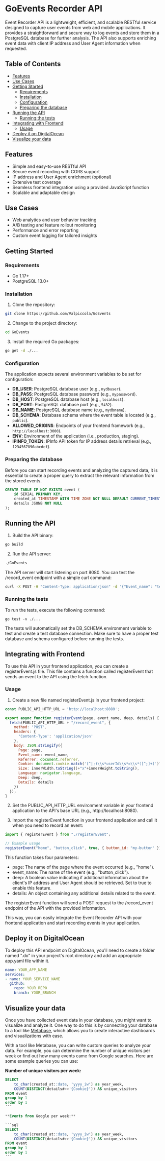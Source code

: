 # GoEvents Recorder API

Event Recorder API is a lightweight, efficient, and scalable RESTful service designed to capture user events from web and mobile applications. It provides a straightforward and secure way to log events and store them in a PostgreSQL database for further analysis. The API also supports enriching event data with client IP address and User Agent information when requested.

## Table of Contents
<!-- vim-markdown-toc GFM -->

* [Features](#features)
* [Use Cases](#use-cases)
* [Getting Started](#getting-started)
  * [Requirements](#requirements)
  * [Installation](#installation)
  * [Configuration](#configuration)
  * [Preparing the database](#preparing-the-database)
* [Running the API](#running-the-api)
  * [Running the tests](#running-the-tests)
* [Integrating with Frontend](#integrating-with-frontend)
  * [Usage](#usage)
* [Deploy it on DigitalOcean](#deploy-it-on-digitalocean)
* [Visualize your data](#visualize-your-data)

<!-- vim-markdown-toc -->

## Features
- Simple and easy-to-use RESTful API
- Secure event recording with CORS support
- IP address and User Agent enrichment (optional)
- Extensive test coverage
- Seamless frontend integration using a provided JavaScript function
- Scalable and adaptable design


## Use Cases
- Web analytics and user behavior tracking
- A/B testing and feature rollout monitoring
- Performance and error reporting
- Custom event logging for tailored insights

## Getting Started

### Requirements
- Go 1.17+
- PostgreSQL 13.0+

### Installation

1. Clone the repository:

```bash
git clone https://github.com/Valpiccola/GoEvents
```

2. Change to the project directory:

```bash
cd GoEvents
```

3. Install the required Go packages:

```bash
go get -d ./...
```

### Configuration

The application expects several environment variables to be set for configuration:

- **DB_USER**: PostgreSQL database user (e.g., `mydbuser`).
- **DB_PASS**: PostgreSQL database password (e.g., `mypassword`).
- **DB_HOST**: PostgreSQL database host (e.g., `localhost`).
- **DB_PORT**: PostgreSQL database port (e.g., `5432`).
- **DB_NAME**: PostgreSQL database name (e.g., `mydbname`).
- **DB_SCHEMA**: Database schema where the event table is located (e.g., `public`).
- **ALLOWED_ORIGINS**: Endpoints of your frontend framework (e.g., `http://localhost:3000`).
- **ENV**: Environment of the application (i.e., production, staging).
- **IPINFO_TOKEN**: IPInfo API token for IP address details retrieval (e.g., `1234567890abcdef`).

### Preparing the database
Before you can start recording events and analyzing the captured data, it is essential to create a proper query to extract the relevant information from the stored events. 

```sql
CREATE TABLE IF NOT EXISTS event (
    id SERIAL PRIMARY KEY,
    created_at TIMESTAMP WITH TIME ZONE NOT NULL DEFAULT CURRENT_TIMESTAMP,
    details JSONB NOT NULL
);
```

## Running the API
1. Build the API binary:

```bash
go build
```

2. Run the API server:

```bash
./GoEvents 
```

The API server will start listening on port 8080. You can test the /record_event endpoint with a simple curl command:

```bash
curl -X POST -H "Content-Type: application/json" -d '{"Event_name": "test_event"}' http://localhost:8080/record_event
```

### Running the tests

To run the tests, execute the following command:
```
go test -v ./...
```

The tests will automatically set the DB_SCHEMA environment variable to test and create a test database connection. Make sure to have a proper test database and schema configured before running the tests.

## Integrating with Frontend
To use this API in your frontend application, you can create a registerEvent.js file. This file contains a function called registerEvent that sends an event to the API using the fetch function.

### Usage
1. Create a new file named registerEvent.js in your frontend project:
```javascript
const PUBLIC_API_HTTP_URL = 'http://localhost:8080';

export async function registerEvent(page, event_name, deep, details) {
  fetch(PUBLIC_API_HTTP_URL + "/record_event", {
    method: 'POST',
    headers: {
      'Content-Type': 'application/json'
    },
    body: JSON.stringify({
      Page: page,
      Event_name: event_name,
      Referrer: document.referrer,
      Cookie: document.cookie.match('(^|;)\\s*userId\\s*=\\s*([^;]+)')?.pop() || '',
      Size: innerWidth.toString()+"x"+innerHeight.toString(),
      Language: navigator.language,
      Deep: deep,
      Details: details
    })
  });
}
```

2. Set the PUBLIC_API_HTTP_URL environment variable in your frontend application to the API's base URL (e.g., http://localhost:8080).

3. Import the registerEvent function in your frontend application and call it when you need to record an event:

```javascript
import { registerEvent } from "./registerEvent";

// Example usage
registerEvent("home", "button_click", true, { button_id: "my-button" });
```

This function takes four parameters:

- page: The name of the page where the event occurred (e.g., "home").
- event_name: The name of the event (e.g., "button_click").
- deep: A boolean value indicating if additional information about the client's IP address and User Agent should be retrieved. Set to true to enable this feature.
- details: An object containing any additional details related to the event.

The registerEvent function will send a POST request to the /record_event endpoint of the API with the provided information.

This way, you can easily integrate the Event Recorder API with your frontend application and start recording events in your application.

## Deploy it on DigitalOcean

To deploy this API endpoint on DigitalOcean, you'll need to create a folder named ".do" in your project's root directory and add an appropriate app.yaml file within it.

```yaml
name: YOUR_APP_NAME
services:
- name: YOUR_SERVICE_NAME
  github:
    repo: YOUR_REPO
    branch: YOUR_BRANCH
```

## Visualize your data

Once you have collected event data in your database, you might want to visualize and analyze it. One way to do this is by connecting your database to a tool like [Metabase](https://www.metabase.com/), which allows you to create interactive dashboards and visualizations with ease.

With a tool like Metabase, you can write custom queries to analyze your data. For example, you can determine the number of unique visitors per week or find out how many events came from Google searches. Here are some example queries you can use:

**Number of unique visitors per week:**

```sql
SELECT
    to_char(created_at::date, 'yyyy_iw') as year_week,
    COUNT(DISTINCT(details#>>'{Cookie}')) AS unique_visitors
FROM event
group by 1
order by 1
´´´

**Events from Google per week:**

```sql
SELECT
    to_char(created_at::date, 'yyyy_iw') as year_week,
    COUNT(DISTINCT(details#>>'{Cookie}')) AS unique_visitors
FROM event
group by 1
order by 1
´´´
